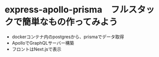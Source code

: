 # express-apollo-prisma　フルスタックで簡単なもの作ってみよう
- dockerコンテナ内のpostgresから、prismaでデータ取得
- ApolloでGraphQLサーバー構築
- フロントはNext.jsで表示
